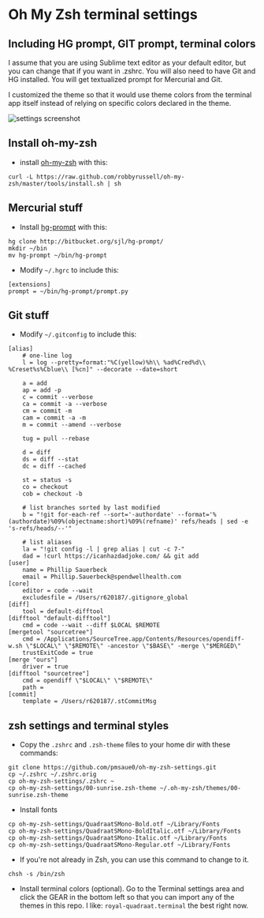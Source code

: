 # Oh My Zsh terminal settings
## Including HG prompt, GIT prompt, terminal colors
I assume that you are using Sublime text editor as your default editor, but you can change that if you want in .zshrc.  You will also need to have Git and HG installed.  You will get textualized prompt for Mercurial and Git.

I customized the theme so that it would use theme colors from the terminal app itself instead of relying on specific colors declared in the theme.

![settings screenshot](http://i.imgur.com/t2FZ55M.png?1)

## Install oh-my-zsh
* install [oh-my-zsh](https://github.com/robbyrussell/oh-my-zsh) with this:
```
curl -L https://raw.github.com/robbyrussell/oh-my-zsh/master/tools/install.sh | sh
```
## Mercurial stuff
* Install [hg-prompt](https://bitbucket.org/sjl/hg-prompt/src) with this:
```
hg clone http://bitbucket.org/sjl/hg-prompt/
mkdir ~/bin
mv hg-prompt ~/bin/hg-prompt
```

* Modify `~/.hgrc` to include this:
```
[extensions]
prompt = ~/bin/hg-prompt/prompt.py
```
## Git stuff
* Modify `~/.gitconfig` to include this:
```
[alias]
    # one-line log
    l = log --pretty=format:"%C(yellow)%h\\ %ad%Cred%d\\ %Creset%s%Cblue\\ [%cn]" --decorate --date=short

    a = add
    ap = add -p
    c = commit --verbose
    ca = commit -a --verbose
    cm = commit -m
    cam = commit -a -m
    m = commit --amend --verbose

    tug = pull --rebase

    d = diff
    ds = diff --stat
    dc = diff --cached

    st = status -s
    co = checkout
    cob = checkout -b

    # list branches sorted by last modified
    b = "!git for-each-ref --sort='-authordate' --format='%(authordate)%09%(objectname:short)%09%(refname)' refs/heads | sed -e 's-refs/heads/--'"

    # list aliases
    la = "!git config -l | grep alias | cut -c 7-"
	dad = !curl https://icanhazdadjoke.com/ && git add
[user]
	name = Phillip Sauerbeck
	email = Phillip.Sauerbeck@spendwellhealth.com
[core]
	editor = code --wait
	excludesfile = /Users/r620187/.gitignore_global
[diff]
    tool = default-difftool
[difftool "default-difftool"]
    cmd = code --wait --diff $LOCAL $REMOTE
[mergetool "sourcetree"]
	cmd = /Applications/SourceTree.app/Contents/Resources/opendiff-w.sh \"$LOCAL\" \"$REMOTE\" -ancestor \"$BASE\" -merge \"$MERGED\"
	trustExitCode = true
[merge "ours"]
	driver = true
[difftool "sourcetree"]
	cmd = opendiff \"$LOCAL\" \"$REMOTE\"
	path = 
[commit]
	template = /Users/r620187/.stCommitMsg

```

## zsh settings and terminal styles
* Copy the `.zshrc` and `.zsh-theme` files to your home dir with these commands:
```
git clone https://github.com/pmsaue0/oh-my-zsh-settings.git
cp ~/.zshrc ~/.zshrc.orig
cp oh-my-zsh-settings/.zshrc ~
cp oh-my-zsh-settings/00-sunrise.zsh-theme ~/.oh-my-zsh/themes/00-sunrise.zsh-theme
```

* Install fonts
```
cp oh-my-zsh-settings/QuadraatSMono-Bold.otf ~/Library/Fonts
cp oh-my-zsh-settings/QuadraatSMono-BoldItalic.otf ~/Library/Fonts
cp oh-my-zsh-settings/QuadraatSMono-Italic.otf ~/Library/Fonts
cp oh-my-zsh-settings/QuadraatSMono-Regular.otf ~/Library/Fonts
```

* If you're not already in Zsh, you can use this command to change to it.
```
chsh -s /bin/zsh
```

* Install terminal colors (optional).  Go to the Terminal settings area and click the GEAR in the bottom left so that you can import any of the themes in this repo.  I like: `royal-quadraat.terminal` the best right now.